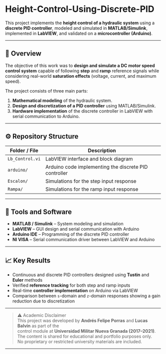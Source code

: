 # Height-Control-Using-Discrete-PID

This project implements the **height control of a hydraulic system** using a **discrete PID controller**, modeled and simulated in **MATLAB/Simulink**, implemented in **LabVIEW**, and validated on a **microcontroller (Arduino)**.

---

## 🧠 Overview

The objective of this work was to **design and simulate a DC motor speed control system** capable of following **step** and **ramp** reference signals while considering real-world **saturation effects** (voltage, current, and maximum speed).

The project consists of three main parts:
1. **Mathematical modeling** of the hydraulic system.
2. **Design and discretization of a PID controller** using MATLAB/Simulink.
3. **Hardware implementation** of the discrete controller in LabVIEW with serial communication to Arduino.

---

## ⚙️ Repository Structure

| Folder / File | Description |
|----------------|-------------|
| `Lb_Control.vi` | LabVIEW interface and block diagram |
| `arduino/` | Arduino code implementing the discrete PID controller |
| `Escalon/` | Simulations for the step input response |
| `Rampa/` | Simulations for the ramp input response |

---

## 🧩 Tools and Software

- **MATLAB / Simulink** – System modeling and simulation  
- **LabVIEW** – GUI design and serial communication with Arduino  
- **Arduino IDE** – Programming of the discrete PID controller  
- **NI VISA** – Serial communication driver between LabVIEW and Arduino  

---

## 📈 Key Results

- Continuous and discrete PID controllers designed using **Tustin** and **Euler** methods  
- Verified **reference tracking** for both step and ramp inputs  
- Real-time **controller implementation** on Arduino via LabVIEW  
- Comparison between `s`-domain and `z`-domain responses showing a gain reduction due to discretization  

---

> ⚠️ Academic Disclaimer  
> This project was developed by **Andrés Felipe Porras** and **Lucas Balvin** as part of the  
> control module at **Universidad Militar Nueva Granada (2017–2021)**.  
> The content is shared for educational and portfolio purposes only.  
> No proprietary or restricted university materials are included.

---
